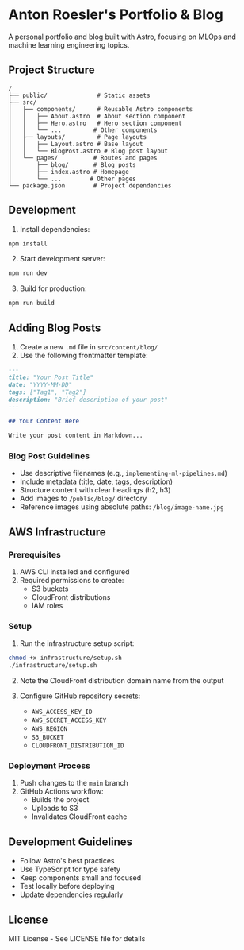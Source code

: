 # Anton Roesler's Portfolio & Blog

A personal portfolio and blog built with Astro, focusing on MLOps and machine learning engineering topics.

## Project Structure

```
/
├── public/              # Static assets
├── src/
│   ├── components/      # Reusable Astro components
│   │   ├── About.astro  # About section component
│   │   ├── Hero.astro   # Hero section component
│   │   └── ...         # Other components
│   ├── layouts/         # Page layouts
│   │   ├── Layout.astro # Base layout
│   │   └── BlogPost.astro # Blog post layout
│   └── pages/          # Routes and pages
│       ├── blog/       # Blog posts
│       ├── index.astro # Homepage
│       └── ...        # Other pages
└── package.json        # Project dependencies
```

## Development

1. Install dependencies:
```bash
npm install
```

2. Start development server:
```bash
npm run dev
```

3. Build for production:
```bash
npm run build
```

## Adding Blog Posts

1. Create a new `.md` file in `src/content/blog/`
2. Use the following frontmatter template:

```markdown
---
title: "Your Post Title"
date: "YYYY-MM-DD"
tags: ["Tag1", "Tag2"]
description: "Brief description of your post"
---

## Your Content Here

Write your post content in Markdown...
```

### Blog Post Guidelines

- Use descriptive filenames (e.g., `implementing-ml-pipelines.md`)
- Include metadata (title, date, tags, description)
- Structure content with clear headings (h2, h3)
- Add images to `/public/blog/` directory
- Reference images using absolute paths: `/blog/image-name.jpg`

## AWS Infrastructure

### Prerequisites

1. AWS CLI installed and configured
2. Required permissions to create:
   - S3 buckets
   - CloudFront distributions
   - IAM roles

### Setup

1. Run the infrastructure setup script:
```bash
chmod +x infrastructure/setup.sh
./infrastructure/setup.sh
```

2. Note the CloudFront distribution domain name from the output

3. Configure GitHub repository secrets:
   - `AWS_ACCESS_KEY_ID`
   - `AWS_SECRET_ACCESS_KEY`
   - `AWS_REGION`
   - `S3_BUCKET`
   - `CLOUDFRONT_DISTRIBUTION_ID`

### Deployment Process

1. Push changes to the `main` branch
2. GitHub Actions workflow:
   - Builds the project
   - Uploads to S3
   - Invalidates CloudFront cache

## Development Guidelines

- Follow Astro's best practices
- Use TypeScript for type safety
- Keep components small and focused
- Test locally before deploying
- Update dependencies regularly

## License

MIT License - See LICENSE file for details
